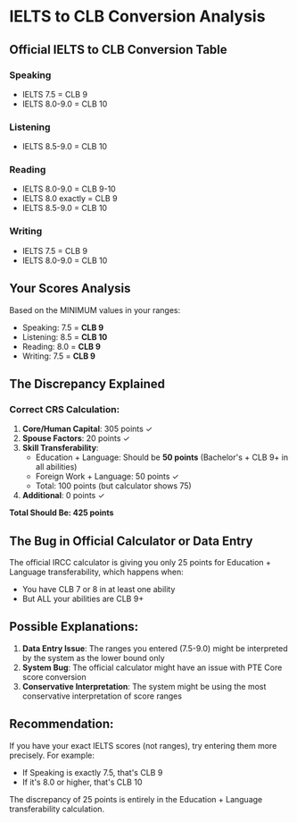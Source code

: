 # IELTS to CLB Conversion Analysis

## Official IELTS to CLB Conversion Table

### Speaking
- IELTS 7.5 = CLB 9
- IELTS 8.0-9.0 = CLB 10

### Listening  
- IELTS 8.5-9.0 = CLB 10

### Reading
- IELTS 8.0-9.0 = CLB 9-10
- IELTS 8.0 exactly = CLB 9
- IELTS 8.5-9.0 = CLB 10

### Writing
- IELTS 7.5 = CLB 9
- IELTS 8.0-9.0 = CLB 10

## Your Scores Analysis

Based on the MINIMUM values in your ranges:
- Speaking: 7.5 = **CLB 9**
- Listening: 8.5 = **CLB 10**
- Reading: 8.0 = **CLB 9**
- Writing: 7.5 = **CLB 9**

## The Discrepancy Explained

### Correct CRS Calculation:
1. **Core/Human Capital**: 305 points ✓
2. **Spouse Factors**: 20 points ✓
3. **Skill Transferability**: 
   - Education + Language: Should be **50 points** (Bachelor's + CLB 9+ in all abilities)
   - Foreign Work + Language: 50 points ✓
   - Total: 100 points (but calculator shows 75)
4. **Additional**: 0 points ✓

**Total Should Be: 425 points**

## The Bug in Official Calculator or Data Entry

The official IRCC calculator is giving you only 25 points for Education + Language transferability, which happens when:
- You have CLB 7 or 8 in at least one ability
- But ALL your abilities are CLB 9+

## Possible Explanations:

1. **Data Entry Issue**: The ranges you entered (7.5-9.0) might be interpreted by the system as the lower bound only
2. **System Bug**: The official calculator might have an issue with PTE Core score conversion
3. **Conservative Interpretation**: The system might be using the most conservative interpretation of score ranges

## Recommendation:

If you have your exact IELTS scores (not ranges), try entering them more precisely. For example:
- If Speaking is exactly 7.5, that's CLB 9
- If it's 8.0 or higher, that's CLB 10

The discrepancy of 25 points is entirely in the Education + Language transferability calculation.

